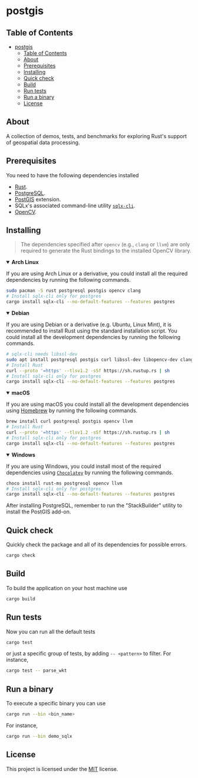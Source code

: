 # postgis

## Table of Contents
- [postgis](#postgis)
  - [Table of Contents](#table-of-contents)
  - [About](#about)
  - [Prerequisites](#prerequisites)
  - [Installing](#installing)
  - [Quick check](#quick-check)
  - [Build](#build)
  - [Run tests](#run-tests)
  - [Run a binary](#run-a-binary)
  - [License](#license)

## About

A collection of demos, tests, and benchmarks for exploring Rust's support of geospatial data
processing.

## Prerequisites

You need to have the following dependencies installed

- [Rust](https://www.rust-lang.org/tools/install).
- [PostgreSQL](https://www.postgresql.org/download).
- [PostGIS](https://postgis.net/install) extension.
- SQLx's associated command-line utility [`sqlx-cli`](https://crates.io/crates/sqlx-cli).
- [OpenCV](https://opencv.org/releases).

## Installing

> The dependencies specified after `opencv` (e.g., `clang` or `llvm`) are only required to generate
> the Rust bindings to the installed OpenCV library.

<details open>
<summary><b>Arch Linux</b></summary>

If you are using Arch Linux or a derivative, you could install all the required dependencies by
running the following commands.
```sh
sudo pacman -S rust postgresql postgis opencv clang
# Install sqlx-cli only for postgres
cargo install sqlx-cli --no-default-features --features postgres
```
</details>

<details open>
<summary><b>Debian</b></summary>

If you are using Debian or a derivative (e.g. Ubuntu, Linux Mint), it is recommended to install Rust
using the standard installation script. You could install all the development dependencies by running
the following commands.
```sh
# sqlx-cli needs libssl-dev
sudo apt install postgresql postgis curl libssl-dev libopencv-dev clang libclang-dev
# Install Rust
curl --proto '=https' --tlsv1.2 -sSf https://sh.rustup.rs | sh
# Install sqlx-cli only for postgres
cargo install sqlx-cli --no-default-features --features postgres
```
</details>

<details open>
<summary><b>macOS</b></summary>

If you are using macOS you could install all the development dependencies using [Homebrew](https://brew.sh)
by running the following commands.
```sh
brew install curl postgresql postgis opencv llvm
# Install Rust
curl --proto '=https' --tlsv1.2 -sSf https://sh.rustup.rs | sh
# Install sqlx-cli only for postgres
cargo install sqlx-cli --no-default-features --features postgres
```
</details>

<details open>
<summary><b>Windows</b></summary>

If you are using Windows, you could install most of the required dependencies using
[`Chocolatey`](https://chocolatey.org) by running the following commands.

```sh
choco install rust-ms postgresql opencv llvm
# Install sqlx-cli only for postgres
cargo install sqlx-cli --no-default-features --features postgres
```

After installing PostgreSQL, remember to run the "StackBuilder" utility to install the PostGIS add-on.
</details>

## Quick check

Quickly check the package and all of its dependencies for possible errors.
```sh
cargo check
```

## Build

To build the application on your host machine use

```sh
cargo build
```

## Run tests

Now you can run all the default tests

```sh
cargo test
```
or just a specific group of tests, by adding `-- <pattern>` to filter. For instance,

```sh
cargo test -- parse_wkt
```

## Run a binary

To execute a specific binary you can use

```sh
cargo run --bin <bin_name>
```
For instance,

```sh
cargo run --bin demo_sqlx
```

## License

This project is licensed under the [MIT](LICENSE) license.
